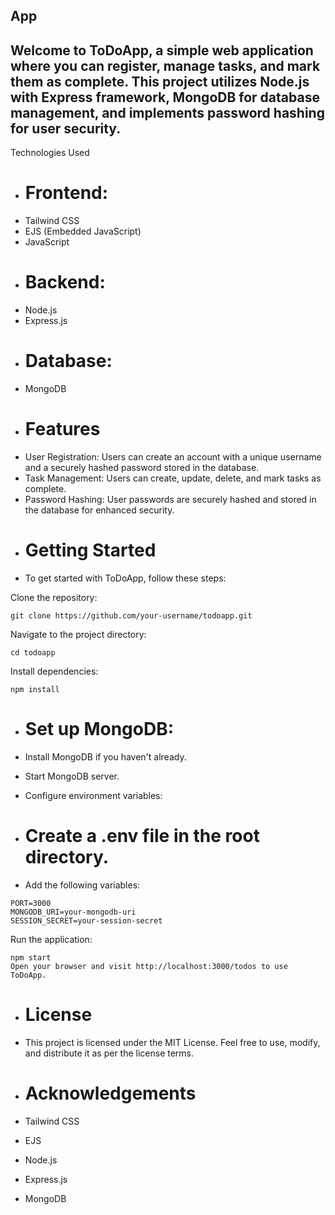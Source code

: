 ## App ##
## Welcome to ToDoApp, a simple web application where you can register, manage tasks, and mark them as complete. This project utilizes Node.js with Express framework, MongoDB for database management, and implements password hashing for user security.

Technologies Used
 - # Frontend:
 - Tailwind CSS
 - EJS (Embedded JavaScript)
 - JavaScript
 - # Backend:
 - Node.js
 - Express.js
 - # Database:
 - MongoDB
 - # Features
 - User Registration: Users can create an account with a unique username and a securely hashed password stored in the database.
 - Task Management: Users can create, update, delete, and mark tasks as complete.
 - Password Hashing: User passwords are securely hashed and stored in the database for enhanced security.
 - # Getting Started
 - To get started with ToDoApp, follow these steps:

Clone the repository:
```
git clone https://github.com/your-username/todoapp.git
```
Navigate to the project directory:
```
cd todoapp
```
Install dependencies:
```
npm install
```
 - # Set up MongoDB:

 - Install MongoDB if you haven't already.
 - Start MongoDB server.
 - Configure environment variables:

 - # Create a .env file in the root directory.
 - Add the following variables:
```
PORT=3000
MONGODB_URI=your-mongodb-uri
SESSION_SECRET=your-session-secret
```
Run the application:
``` 
npm start
Open your browser and visit http://localhost:3000/todos to use ToDoApp.
```

 - # License
 - This project is licensed under the MIT License. Feel free to use, modify, and distribute it as per the license terms.

 - # Acknowledgements
 - Tailwind CSS
 - EJS
 - Node.js
 - Express.js
 - MongoDB
